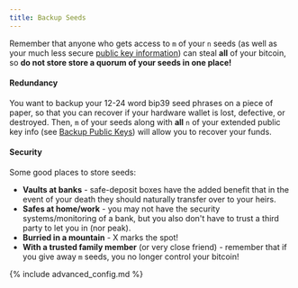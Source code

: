 ```yaml
---
title: Backup Seeds
---
```


Remember that anyone who gets access to `m` of your `n` seeds (as well as your much less secure [public key information](/backup-wallet/public-keys)) can steal **all** of your bitcoin, so **do not store store a quorum of your seeds in one place!**

#### Redundancy
You want to backup your 12-24 word bip39 seed phrases on a piece of paper, so that you can recover if your hardware wallet is lost, defective, or destroyed.
Then, `m` of your seeds along with **all** `n` of your extended public key info (see [Backup Public Keys](/backup-wallet/public-keys)) will allow you to recover your funds.

#### Security
Some good places to store seeds:
* **Vaults at banks** - safe-deposit boxes have the added benefit that in the event of your death they should naturally transfer over to your heirs.
* **Safes at home/work** - you may not have the security systems/monitoring of a bank, but you also don't have to trust a third party to let you in (nor peak).
* **Burried in a mountain** - X marks the spot!
* **With a trusted family member** (or very close friend) - remember that if you give away `m` seeds, you no longer control your bitcoin!

{% include advanced_config.md %}

